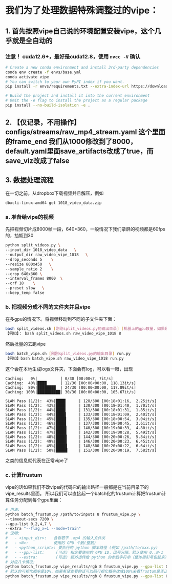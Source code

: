 # 我们为了处理数据特殊调整过的vipe： #
## 1. 首先按照vipe自己说的环境配置安装vipe，这个几乎就是全自动的 ## 
### 注意！ cuda12.6+，最好是cuda12.8，使用 ```nvcc -V``` 确认 ###
```bash
# Create a new conda environment and install 3rd-party dependencies
conda env create -f envs/base.yml
conda activate vipe
# You can switch to your own PyPI index if you want.
pip install -r envs/requirements.txt --extra-index-url https://download.pytorch.org/whl/cu128

# Build the project and install it into the current environment
# Omit the -e flag to install the project as a regular package
pip install --no-build-isolation -e .
```

## 2. 【仅记录，不用操作】configs/streams/raw_mp4_stream.yaml 这个里面的frame_end 我们从1000修改到了8000，default.yaml里面save_artifacts改成了true，而save_viz改成了false ##
## 3. 数据处理流程 ##
在一切之前，从dropbox下载视频并且解压，例如
```bash
dbxcli-linux-amd64 get 1018_video_data.zip
```
### a. 准备给vipe的视频 ###
先把视频切片成8000帧一段，640*360，一般情况下我们录屏的视频都是60fps的，抽帧到30
```bash
python split_videos.py \
--input_dir 1018_video_data   \
--output_dir raw_video_vipe_1018   \
--drop_seconds 5    \
--resize 800x450   \
--sample_ratio 2    \
--crop 640x360 \
--interval_frames 8000  \
--crf 18    \
--preset slow   \
--keep_temp false
```

### b. 把视频分成不同的文件夹并且vipe ###
在多gpu的情况下。将视频移动到不同的子文件夹下面：
```bash
bash split_videos.sh [刚刚split_videos.py的输出目录] [机器上的gpu数量，如果是八卡就填8]
【例如】： bash split_videos.sh raw_video_vipe_1018 8
```
然后批量的去跑vipe
```bash
bash batch_vipe.sh [刚刚split_videos.py的输出目录] run.py
【例如】bash batch_vipe.sh raw_video_vipe_1018 run.py
```
这个会在本地生成logs文件夹，下面会有log，可以看一眼，出现
```
Caching:   0%|          | 0/30 [00:00<?, ?it/s]
Caching:  40%|████      | 12/30 [00:00<00:00, 118.13it/s]
Caching:  80%|████████  | 24/30 [00:00<00:00, 117.89it/s]
Caching: 100%|██████████| 30/30 [00:00<00:00, 105.67it/s]

SLAM Pass (1/2):  43%|████▎     | 128/300 [00:18<01:16,  2.25it/s]
SLAM Pass (1/2):  43%|████▎     | 130/300 [00:18<01:40,  1.70it/s]
SLAM Pass (1/2):  44%|████▎     | 131/300 [00:18<01:31,  1.85it/s]
SLAM Pass (1/2):  44%|████▍     | 133/300 [00:18<01:09,  2.40it/s]
SLAM Pass (1/2):  45%|████▌     | 135/300 [00:18<00:54,  3.04it/s]
SLAM Pass (1/2):  46%|████▌     | 137/300 [00:19<00:45,  3.61it/s]
SLAM Pass (1/2):  47%|████▋     | 140/300 [00:19<00:33,  4.80it/s]
SLAM Pass (1/2):  47%|████▋     | 142/300 [00:19<00:28,  5.49it/s]
SLAM Pass (1/2):  48%|████▊     | 144/300 [00:20<00:26,  5.84it/s]
SLAM Pass (1/2):  49%|████▊     | 146/300 [00:20<00:23,  6.45it/s]
SLAM Pass (1/2):  49%|████▉     | 148/300 [00:20<00:22,  6.64it/s]
SLAM Pass (1/2):  50%|█████     | 151/300 [00:20<00:19,  7.58it/s]
```
之类的信息就代表在正常vipe了

### c. 计算frustum ###
vipe的话如果我们不改vipe的代码它的输出路径一般都是在当前目录下的vipe_results里面。
所以我们可以直接起一个batch化的frustum计算把frustum计算任务分配到每个gpu里面：
```bash
# 用法:
python batch_frustum.py /path/to/inputs 8 frustum_vipe.py \
--timeout-secs 7200 \
--gpu-list 0,2,4,7 \
--extra "--flag_x=1 --mode=train"
# 说明:
#   - <input_dir>:   含有若干 .mp4 的输入文件夹
#   - <N>:           使用的 GPU 个数(整数)
#   - <python_script>: 要执行的 python 脚本路径 (例如 /path/to/xxx.py)
#   - --gpu-list:     (可选) 指定要使用的 GPU ID，逗号分隔。默认使用 0..N-1
#   - --extra:        (可选) 额外透传给 python 的参数字符串（整体用引号包起来）
# 对应八卡情况:
python batch_frustum.py vipe_results/rgb 8 frustum_vipe.py --gpu-list 0,1,2,3,4,5,6,7
# 默认的可视化概率是10%，如果希望查看的话可以把可视化概率改成100%来看frustum是否正常工作
python batch_frustum.py vipe_results/rgb 8 frustum_vipe.py --gpu-list 0,1,2,3,4,5,6,7 --extra "--verbose_prob 1"
 ```